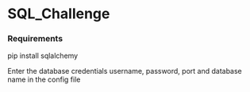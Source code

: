 # SQL_Challenge

### Requirements

pip install sqlalchemy

Enter the database credentials username, password, port and database name in the config file